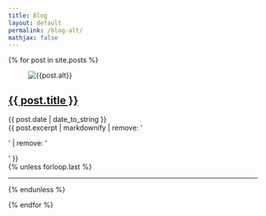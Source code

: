 ```yaml
---
title: Blog
layout: default
permalink: /blog-alt/
mathjax: false
---
```

{% for post in site.posts %}
<article class="h-entry blogroll">

<figure>
<img class="u-photo" 
    src = "{{ post.thumbnail | default: post.image }}"
    class = "{{ post.image_class }}"
    alt="{{post.alt}}">
</figure>

<section>
  <h2 class="p-name blogroll-title"><a class="u-uid u-url" href="{{ post.url }}">{{ post.title }}</a></h2>
  <time class="dt-published" datetime="{{ post.date | date_to_xmlschema }}">{{ post.date | date_to_string }}</time>
  <summary class="p-summary">{{ post.excerpt | markdownify | remove: '<p>' | remove: '</p>' }}</summary>
</section>
</article>
{% unless forloop.last %}
  <hr class="blogroll">
{% endunless %}

{% endfor %}